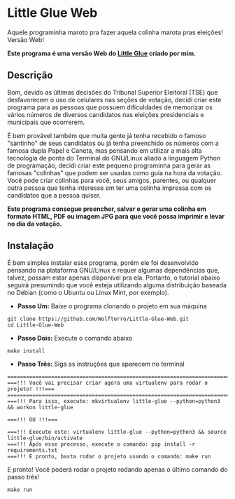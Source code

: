 # Little Glue Web
Aquele programinha maroto pra fazer aquela colinha marota pras eleições! Versão Web!

**Este programa é uma versão Web do [Little Glue](https://www.github.com/Wolfterro/Little-Glue) criado por mim.**

## Descrição
Bom, devido as últimas decisões do Tribunal Superior Eleitoral (TSE) que desfavorecem o uso de celulares nas seções de votação, decidi criar este programa para as pessoas que possuem dificuldades de memorizar os vários números de diversos candidatos nas eleições presidenciais e municipais que ocorrerem.

É bem provável também que muita gente já tenha recebido o famoso "santinho" de seus candidatos ou já tenha preenchido os números com a famosa dupla Papel e Caneta, mas pensando em utilizar a mais alta tecnologia de ponta do Terminal do GNU/Linux aliado a linguagem Python de programação, decidi criar este pequeno programinha para gerar as famosas "colinhas" que podem ser usadas como guia na hora da votação. Você pode criar colinhas para você, seus amigos, parentes, ou qualquer outra pessoa que tenha interesse em ter uma colinha impressa com os candidatos que a pessoa quiser.

**Este programa consegue preencher, salvar e gerar uma colinha em formato HTML, PDF ou imagem JPG para que você possa imprimir e levar no dia da votação.**


## Instalação
É bem simples instalar esse programa, porém ele foi desenvolvido pensando na plataforma GNU/Linux e requer algumas dependências que, talvez, possam estar apenas disponível pra ela. Portanto, o tutorial abaixo seguirá presumindo que você esteja utilizando alguma distribuição baseada no Debian (como o Ubuntu ou Linux Mint, por exemplo).

- **Passo Um:** Baixe o programa clonando o projeto em sua máquina
```shell
git clone https://github.com/Wolfterro/Little-Glue-Web.git
cd Little-Glue-Web
```

- **Passo Dois:** Execute o comando abaixo
```shell
make install
```

- **Passo Trẽs:** Siga as instruções que aparecem no terminal
```shell
================================================================================
===!!! Você vai precisar criar agora uma virtualenv para rodar o projeto! !!!===
================================================================================
===!!! Para isso, execute: mkvirtualenv little-glue --python=python3 && workon little-glue

===!!! OU !!!===

===!!! Execute este: virtualenv little-glue --python=python3 && source little-glue/bin/activate
===!!! Após esse processo, execute o comando: pip install -r requirements.txt
===!!! E pronto, basta rodar o projeto usando o comando: make run
```

E pronto! Você poderá rodar o projeto rodando apenas o último comando do passo três!
```shell
make run
```
